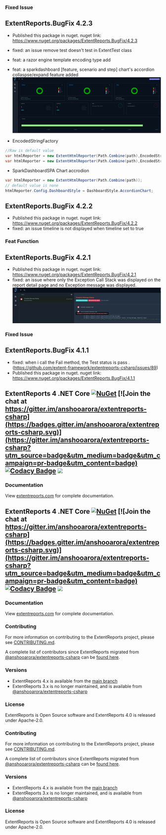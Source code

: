 
### Fixed Issue 

## ExtentReports.BugFix 4.2.3
* Published this package in nuget. nuget link: https://www.nuget.org/packages/ExtentReports.BugFix/4.2.3
* fixed: an issue remove test doesn't test in ExtentTest class
* feat: a razor engine template encoding type add
* feat: a sparkdashboard [feature, scenario and step] chart's accordion collaspse/expand feature added
![alt text](https://github.com/namilkimfree/extentreports-csharp/blob/image_assets/extentreports-dotnet-core/ImageAssets/accordion%20chart.jpg)


* EncodedStringFactory 
```csharp
//Raw is default value
var htmlReporter = new ExtentHtmlReporter(Path.Combine(path),EncodedStringFactory.RawStringFactory); // Raw string encoding. 
var htmlReporter = new ExtentHtmlReporter(Path.Combine(path),EncodedStringFactory.HtmlEncodedStringFactory); //Html encoding
```
* SparkDashboardSPA Chart accrodion 

```csharp
var htmlReporter = new ExtentHtmlReporter(Path.Combine(path));
// default value is none
htmlReporter.Config.DashboardStyle = DashboardStyle.AccordionChart; 
```


## ExtentReports.BugFix 4.2.2
* Published this package in nuget. nuget link: https://www.nuget.org/packages/ExtentReports.BugFix/4.2.2
* fixed: an issue timeline is not displayed when timeline set to true

### Feat Function

## ExtentReports.BugFix 4.2.1
* Published this package in nuget. nuget link: https://www.nuget.org/packages/ExtentReports.BugFix/4.2.1
* fixed: an issue where only the Exception Call Stack was displayed on the report detail page and no Exception message was displayed.
![alt text](https://github.com/namilkimfree/extentreports-csharp/blob/image_assets/extentreports-dotnet-core/ImageAssets/exception%20message.jpg)

### Fixed Issue 

## ExtentReports.BugFix 4.1.1
* fixed: when i call the Fail method, the Test status is pass . (https://github.com/extent-framework/extentreports-csharp/issues/89)
* Published this package in nuget. nuget link: https://www.nuget.org/packages/ExtentReports.BugFix/4.1.1

## ExtentReports 4 .NET Core  [![NuGet](https://img.shields.io/nuget/v/extentreports.svg)](https://www.nuget.org/packages/ExtentReports) [![Join the chat at https://gitter.im/anshooarora/extentreports-csharp](https://badges.gitter.im/anshooarora/extentreports-csharp.svg)](https://gitter.im/anshooarora/extentreports-csharp?utm_source=badge&utm_medium=badge&utm_campaign=pr-badge&utm_content=badge) [![Codacy Badge](https://api.codacy.com/project/badge/Grade/8d4e66d07b9e4ebca7cef7c5b5eb7ba2)](https://www.codacy.com/app/anshooarora/extentreports-csharp?utm_source=github.com&amp;utm_medium=referral&amp;utm_content=extent-framework/extentreports-csharp&amp;utm_campaign=Badge_Grade) ![](https://img.shields.io/github/license/extent-framework/extentreports-csharp.svg?style=plastic)

### Documentation

View [extentreports.com](http://extentreports.com/docs/versions/4/net/) for complete documentation.

## ExtentReports 4 .NET Core  [![NuGet](https://img.shields.io/nuget/v/extentreports.svg)](https://www.nuget.org/packages/ExtentReports) [![Join the chat at https://gitter.im/anshooarora/extentreports-csharp](https://badges.gitter.im/anshooarora/extentreports-csharp.svg)](https://gitter.im/anshooarora/extentreports-csharp?utm_source=badge&utm_medium=badge&utm_campaign=pr-badge&utm_content=badge) [![Codacy Badge](https://api.codacy.com/project/badge/Grade/8d4e66d07b9e4ebca7cef7c5b5eb7ba2)](https://www.codacy.com/app/anshooarora/extentreports-csharp?utm_source=github.com&amp;utm_medium=referral&amp;utm_content=extent-framework/extentreports-csharp&amp;utm_campaign=Badge_Grade) ![](https://img.shields.io/github/license/extent-framework/extentreports-csharp.svg?style=plastic)


### Documentation

View [extentreports.com](http://extentreports.com/docs/versions/4/net/) for complete documentation.

### Contributing ###

For more information on contributing to the ExtentReports project, please see [CONTRIBUTING.md](https://github.com/extent-framework/extentreports-csharp/blob/master/Contributing.md).

A complete list of contributors since ExtentReports migrated from [@anshooarora/extentreports-csharp](https://github.com/anshooarora/extentreports-csharp) can be [found here](https://github.com/anshooarora/extentreports-csharp/graphs/contributors).

### Versions ###

* ExtentReports 4.x is available from the [main branch](https://github.com/extent-framework/extentreports-csharp)
* ExtentReports 3.x is no longer maintained, and is available from [@anshooarora/extentreports-csharp](https://github.com/anshooarora/extentreports-csharp)

### License ###

ExtentReports is Open Source software and ExtentReports 4.0 is released under Apache-2.0.


### Contributing ###

For more information on contributing to the ExtentReports project, please see [CONTRIBUTING.md](https://github.com/extent-framework/extentreports-csharp/blob/master/Contributing.md).

A complete list of contributors since ExtentReports migrated from [@anshooarora/extentreports-csharp](https://github.com/anshooarora/extentreports-csharp) can be [found here](https://github.com/anshooarora/extentreports-csharp/graphs/contributors).

### Versions ###

* ExtentReports 4.x is available from the [main branch](https://github.com/extent-framework/extentreports-csharp)
* ExtentReports 3.x is no longer maintained, and is available from [@anshooarora/extentreports-csharp](https://github.com/anshooarora/extentreports-csharp)

### License ###

ExtentReports is Open Source software and ExtentReports 4.0 is released under Apache-2.0.
